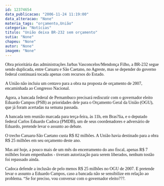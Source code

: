```yaml
---
id: 12374654
data_publicacao: "2006-11-24 11:19:00"
data_alteracao: "None"
materia_tags: "orçamento,União"
categoria: "Notícias"
titulo: "União deixa BR-232 sem orçamento"
sutia: "None"
chapeu: "None"
autor: "None"
imagem: "None"
---
```

<p><P><FONT face=Verdana>Obra prioritária das administrações Jarbas Vasconcelos/Mendonça Filho, a BR-232 segue sendo duplicada, entre Caruaru e São Caetano, no Agreste, mas se depender do governo federal continuará tocada apenas com recursos do Estado.</FONT></P></p>
<p><P><FONT face=Verdana>A União não incluiu um centavo para a obra na proposta de orçamento de 2007, encaminhada ao Congresso Nacional.</FONT></P></p>
<p><P><FONT face=Verdana>Agora, a bancada federal de Pernambuco precisará rediscutir com o governador eleito Eduardo Campos (PSB) as prioridades dele para o Orçamento Geral da União (OGU), que já foram acertadas na semana passada.</FONT></P></p>
<p><P><FONT face=Verdana>A bancada tem reunião marcada para terça-feira, às 11h, em Bras?lia, e o deputado federal Carlos Eduardo Cadoca (PMDB), um de seus coordenadores e adversário de Eduardo, pretende levar o assunto ao debate.</FONT></P></p>
<p><P><FONT face=Verdana>O trecho Caruaru-São Caetano custa R$ 82 milhões. A União havia destinado para a obra R$ 25 milhões em seu orçamento deste ano. </FONT></P></p>
<p><P><FONT face=Verdana>Mas até hoje, a pouco mais de um mês do encerramento do ano fiscal, apenas R$ 7 milhões foram empenhados - tiveram autorização para serem liberados, nenhum tostão foi repassado ainda.</FONT></P></p>
<p><P><FONT face=Verdana>Cadoca defende a inclusão de pelo menos R$ 25 milhões no OGU de 2007. E pretende levar o assunto a Eduardo Campos, caso a bancada não se sensibilize em relação ao problema. “Se for preciso, vou conversar com o governador eleito???.</FONT></P> </p>
